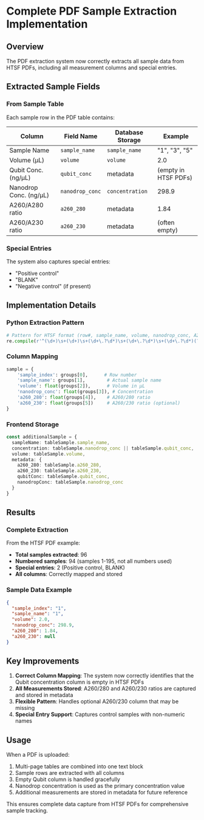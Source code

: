 # Complete PDF Sample Extraction Implementation

## Overview

The PDF extraction system now correctly extracts all sample data from HTSF PDFs, including all measurement columns and special entries.

## Extracted Sample Fields

### From Sample Table

Each sample row in the PDF table contains:

| Column | Field Name | Database Storage | Example |
|--------|------------|------------------|---------|
| Sample Name | `sample_name` | `sample_name` | "1", "3", "5" |
| Volume (µL) | `volume` | `volume` | 2.0 |
| Qubit Conc. (ng/µL) | `qubit_conc` | metadata | (empty in HTSF PDFs) |
| Nanodrop Conc. (ng/µL) | `nanodrop_conc` | `concentration` | 298.9 |
| A260/A280 ratio | `a260_280` | metadata | 1.84 |
| A260/A230 ratio | `a260_230` | metadata | (often empty) |

### Special Entries

The system also captures special entries:
- "Positive control"
- "BLANK"
- "Negative control" (if present)

## Implementation Details

### Python Extraction Pattern

```python
# Pattern for HTSF format (row#, sample_name, volume, nanodrop_conc, A260/280, A260/230)
re.compile(r'^(\d+)\s+(\d+)\s+(\d+\.?\d*)\s+(\d+\.?\d*)\s+(\d+\.?\d*)(?:\s+(\d+\.?\d*))?$', re.MULTILINE)
```

### Column Mapping

```python
sample = {
    'sample_index': groups[0],      # Row number
    'sample_name': groups[1],        # Actual sample name
    'volume': float(groups[2]),      # Volume in µL
    'nanodrop_conc': float(groups[3]), # Concentration
    'a260_280': float(groups[4]),    # A260/280 ratio
    'a260_230': float(groups[5])     # A260/230 ratio (optional)
}
```

### Frontend Storage

```typescript
const additionalSample = {
  sampleName: tableSample.sample_name,
  concentration: tableSample.nanodrop_conc || tableSample.qubit_conc,
  volume: tableSample.volume,
  metadata: {
    a260_280: tableSample.a260_280,
    a260_230: tableSample.a260_230,
    qubitConc: tableSample.qubit_conc,
    nanodropConc: tableSample.nanodrop_conc
  }
}
```

## Results

### Complete Extraction

From the HTSF PDF example:
- **Total samples extracted**: 96
- **Numbered samples**: 94 (samples 1-195, not all numbers used)
- **Special entries**: 2 (Positive control, BLANK)
- **All columns**: Correctly mapped and stored

### Sample Data Example

```json
{
  "sample_index": "1",
  "sample_name": "1",
  "volume": 2.0,
  "nanodrop_conc": 298.9,
  "a260_280": 1.84,
  "a260_230": null
}
```

## Key Improvements

1. **Correct Column Mapping**: The system now correctly identifies that the Qubit concentration column is empty in HTSF PDFs
2. **All Measurements Stored**: A260/280 and A260/230 ratios are captured and stored in metadata
3. **Flexible Pattern**: Handles optional A260/230 column that may be missing
4. **Special Entry Support**: Captures control samples with non-numeric names

## Usage

When a PDF is uploaded:
1. Multi-page tables are combined into one text block
2. Sample rows are extracted with all columns
3. Empty Qubit column is handled gracefully
4. Nanodrop concentration is used as the primary concentration value
5. Additional measurements are stored in metadata for future reference

This ensures complete data capture from HTSF PDFs for comprehensive sample tracking. 